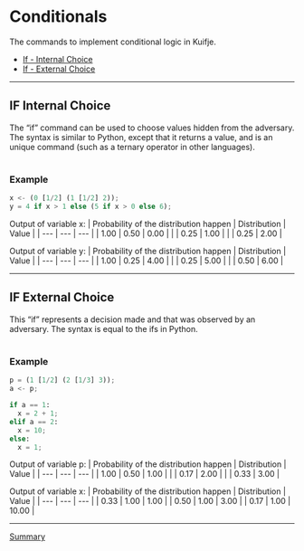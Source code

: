 # Conditionals

The commands to implement conditional logic in Kuifje.

- [If - Internal Choice](#if-internal-choice)
- [If - External Choice](#if-external-choice)

---

## IF Internal Choice

The “if” command can be used to choose values hidden from the adversary.
The syntax is similar to Python, except that it returns a value, and is an unique command (such as a ternary operator in other languages).

#

### Example

```python
x <- (0 [1/2] (1 [1/2] 2));
y = 4 if x > 1 else (5 if x > 0 else 6);
```

Output of variable x:
| Probability of the distribution happen | Distribution | Value | 
| --- | --- | --- |
| 1.00 | 0.50 | 0.00 |
| | 0.25 | 1.00 |
| | 0.25 | 2.00 |

Output of variable y:
| Probability of the distribution happen | Distribution | Value | 
| --- | --- | --- |
| 1.00 | 0.25 | 4.00 |
| | 0.25 | 5.00 |
| | 0.50 | 6.00 |

---

## IF External Choice

This “if” represents a decision made and that was observed by an adversary.
The syntax is equal to the ifs in Python.

#

### Example

```python
p = (1 [1/2] (2 [1/3] 3));
a <- p;

if a == 1:
  x = 2 + 1; 
elif a == 2:
  x = 10;
else:
  x = 1;
```

Output of variable p:
| Probability of the distribution happen | Distribution | Value | 
| --- | --- | --- |
| 1.00 | 0.50 | 1.00 |
| | 0.17 | 2.00 |
| | 0.33 | 3.00 |

Output of variable x:
| Probability of the distribution happen | Distribution | Value | 
| --- | --- | --- |
| 0.33 | 1.00 | 1.00 |
| 0.50 | 1.00 | 3.00 |
| 0.17 | 1.00 | 10.00 |

---

[Summary](https://github.com/gleisonsdm/Kuifje-Documentation)


